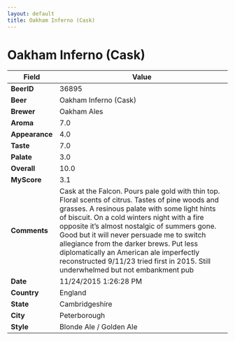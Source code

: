 ```yaml
---
layout: default
title: Oakham Inferno (Cask)
---
```


# Oakham Inferno (Cask)

| Field         | Value     |
|---------------|-----------|
| **BeerID** | 36895 |
| **Beer** | Oakham Inferno (Cask) |
| **Brewer** | Oakham Ales |
| **Aroma** | 7.0 |
| **Appearance** | 4.0 |
| **Taste** | 7.0 |
| **Palate** | 3.0 |
| **Overall** | 10.0 |
| **MyScore** | 3.1 |
| **Comments** | Cask at the Falcon. Pours pale gold with thin top. Floral scents of citrus. Tastes of pine woods and grasses. A resinous palate with some light hints of biscuit. On a cold winters night with a fire opposite it’s almost nostalgic of summers gone. Good but it will never persuade me to switch allegiance from the darker brews. Put less diplomatically an American ale imperfectly reconstructed 9/11/23 tried first in 2015. Still underwhelmed but not embankment pub  |
| **Date** | 11/24/2015 1:26:28 PM |
| **Country** | England |
| **State** | Cambridgeshire |
| **City** | Peterborough |
| **Style** | Blonde Ale / Golden Ale |
